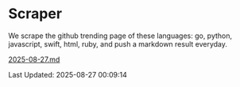 # Scraper

We scrape the github trending page of these languages: go, python, javascript, swift, html, ruby, and push a markdown result everyday.

[2025-08-27.md](https://github.com/henson/Scraper/blob/master/2025-08-27.md)

Last Updated: 2025-08-27 00:09:14